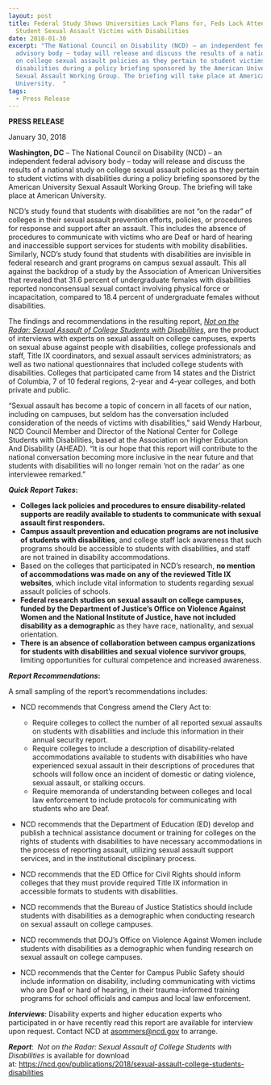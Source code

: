 ```yaml
---
layout: post
title: Federal Study Shows Universities Lack Plans for, Feds Lack Attention to
  Student Sexual Assault Victims with Disabilities
date: 2018-01-30
excerpt: "The National Council on Disability (NCD) – an independent federal
  advisory body – today will release and discuss the results of a national study
  on college sexual assault policies as they pertain to student victims with
  disabilities during a policy briefing sponsored by the American University
  Sexual Assault Working Group. The briefing will take place at American
  University.  "
tags:
  - Press Release
---
```


**PRESS RELEASE**

January 30, 2018

**Washington, DC** – The National Council on Disability (NCD) – an independent federal advisory body – today will release and discuss the results of a national study on college sexual assault policies as they pertain to student victims with disabilities during a policy briefing sponsored by the American University Sexual Assault Working Group. The briefing will take place at American University.

NCD’s study found that students with disabilities are not “on the radar” of colleges in their sexual assault prevention efforts, policies, or procedures for response and support after an assault. This includes the absence of procedures to communicate with victims who are Deaf or hard of hearing and inaccessible support services for students with mobility disabilities. Similarly, NCD’s study found that students with disabilities are invisible in federal research and grant programs on campus sexual assault. This all against the backdrop of a study by the Association of American Universities that revealed that 31.6 percent of undergraduate females with disabilities reported nonconsensual sexual contact involving physical force or incapacitation, compared to 18.4 percent of undergraduate females without disabilities.

The findings and recommendations in the resulting report, *[Not on the Radar: Sexual Assault of College Students with Disabilities](https://ncd.gov/publications/2018/sexual-assault-college-students-disabilities)*, are the product of interviews with experts on sexual assault on college campuses, experts on sexual abuse against people with disabilities, college professionals and staff, Title IX coordinators, and sexual assault services administrators; as well as two national questionnaires that included college students with disabilities. Colleges that participated came from 14 states and the District of Columbia, 7 of 10 federal regions, 2-year and 4-year colleges, and both private and public.

“Sexual assault has become a topic of concern in all facets of our nation, including on campuses, but seldom has the conversation included consideration of the needs of victims with disabilities,” said Wendy Harbour, NCD Council Member and Director of the National Center for College Students with Disabilities, based at the Association on Higher Education And Disability (AHEAD). “It is our hope that this report will contribute to the national conversation becoming more inclusive in the near future and that students with disabilities will no longer remain ‘not on the radar’ as one interviewee remarked.”

**_Quick Report Takes_:**

- **Colleges lack policies and procedures to ensure disability-related supports are readily available to students to communicate with sexual assault first responders.**
- **Campus assault prevention and education programs are not inclusive of students with disabilities**, and college staff lack awareness that such programs should be accessible to students with disabilities, and staff are not trained in disability accommodations.
- Based on the colleges that participated in NCD’s research, **no mention of accommodations was made on any of the reviewed Title IX websites**, which include vital information to students regarding sexual assault policies of schools.
- **Federal research studies on sexual assault on college campuses, funded by the Department of Justice’s Office on Violence Against Women and the National Institute of Justice, have not included disability as a demographic** as they have race, nationality, and sexual orientation.
- **There is an absence of collaboration between campus organizations for students with disabilities and sexual violence survivor groups**, limiting opportunities for cultural competence and increased awareness.

**_Report Recommendations_:**

A small sampling of the report’s recommendations includes:

- NCD recommends that Congress amend the Clery Act to:

  - Require colleges to collect the number of all reported sexual assaults on students with disabilities and include this information in their annual security report.
  - Require colleges to include a description of disability-related accommodations available to students with disabilities who have experienced sexual assault in their descriptions of procedures that schools will follow once an incident of domestic or dating violence, sexual assault, or stalking occurs.
  - Require memoranda of understanding between colleges and local law enforcement to include protocols for communicating with students who are Deaf.

- NCD recommends that the Department of Education (ED) develop and publish a technical assistance document or training for colleges on the rights of students with disabilities to have necessary accommodations in the process of reporting assault, utilizing sexual assault support services, and in the institutional disciplinary process.
- NCD recommends that the ED Office for Civil Rights should inform colleges that they must provide required Title IX information in accessible formats to students with disabilities.
- NCD recommends that the Bureau of Justice Statistics should include students with disabilities as a demographic when conducting research on sexual assault on college campuses.
- NCD recommends that DOJ’s Office on Violence Against Women include students with disabilities as a demographic when funding research on sexual assault on college campuses.
- NCD recommends that the Center for Campus Public Safety should include information on disability, including communicating with victims who are Deaf or hard of hearing, in their trauma-informed training programs for school officials and campus and local law enforcement.

**_Interviews_**: Disability experts and higher education experts who participated in or have recently read this report are available for interview upon request. Contact NCD at [asommers@ncd.gov](mailto:asommers@ncd.gov) to arrange.

**_Report_**:  *Not on the Radar: Sexual Assault of College Students with Disabilities* is available for download at: <https://ncd.gov/publications/2018/sexual-assault-college-students-disabilities>
